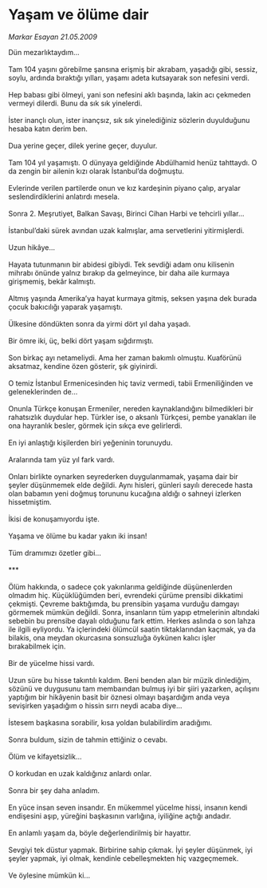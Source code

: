 # Yaşam ve ölüme dair

*Markar Esayan 21.05.2009*

<div class="taraf_structure_2col_1zq">
<div class="margen_n">



 <p>Dün mezarlıktaydım... <br/><br/>Tam 104 yaşını görebilme şansına erişmiş bir akrabam, yaşadığı gibi, sessiz, soylu, ardında bıraktığı yılları, yaşamı adeta kutsayarak son nefesini verdi. <br/><br/>Hep babası gibi ölmeyi, yani son nefesini aklı başında, lakin acı çekmeden vermeyi dilerdi. Bunu da sık sık yinelerdi. <br/><br/>İster inançlı olun, ister inançsız, sık sık yinelediğiniz sözlerin duyulduğunu hesaba katın derim ben. <br/><br/>Dua yerine geçer, dilek yerine geçer, duyulur. <br/><br/>Tam 104 yıl yaşamıştı. O dünyaya geldiğinde Abdülhamid henüz tahttaydı. O da zengin bir ailenin kızı olarak İstanbul’da doğmuştu. <br/><br/>Evlerinde verilen partilerde onun ve kız kardeşinin piyano çalıp, aryalar seslendirdiklerini anlatırdı mesela. <br/><br/>Sonra 2. Meşrutiyet, Balkan Savaşı, Birinci Cihan Harbi ve tehcirli yıllar... <br/><br/>İstanbul’daki sürek avından uzak kalmışlar, ama servetlerini yitirmişlerdi. <br/><br/>Uzun hikâye... <br/><br/>Hayata tutunmanın bir abidesi gibiydi. Tek sevdiği adam onu kilisenin mihrabı önünde yalnız bırakıp da gelmeyince, bir daha aile kurmaya girişmemiş, bekâr kalmıştı. <br/><br/>Altmış yaşında Amerika’ya hayat kurmaya gitmiş, seksen yaşına dek burada çocuk bakıcılığı yaparak yaşamıştı. <br/><br/>Ülkesine döndükten sonra da yirmi dört yıl daha yaşadı. <br/><br/>Bir ömre iki, üç, belki dört yaşam sığdırmıştı. <br/><br/>Son birkaç ayı netameliydi. Ama her zaman bakımlı olmuştu. Kuaförünü aksatmaz, kendine özen gösterir, şık giyinirdi. <br/><br/>O temiz İstanbul Ermenicesinden hiç taviz vermedi, tabii Ermeniliğinden ve geleneklerinden de... <br/><br/>Onunla Türkçe konuşan Ermeniler, nereden kaynaklandığını bilmedikleri bir rahatsızlık duydular hep. Türkler ise, o aksanlı Türkçesi, pembe yanakları ile ona hayranlık besler, görmek için sıkça eve gelirlerdi. <br/><br/>En iyi anlaştığı kişilerden biri yeğeninin torunuydu. <br/><br/>Aralarında tam yüz yıl fark vardı. <br/><br/>Onları birlikte oynarken seyrederken duygulanmamak, yaşama dair bir şeyler düşünmemek elde değildi. Aynı hisleri, günleri sayılı derecede hasta olan babamın yeni doğmuş torununu kucağına aldığı o sahneyi izlerken hissetmiştim. <br/><br/>İkisi de konuşamıyordu işte. <br/><br/>Yaşama ve ölüme bu kadar yakın iki insan! <br/><br/>Tüm dramımızı özetler gibi... <br/><br/>*** <br/><br/>Ölüm hakkında, o sadece çok yakınlarıma geldiğinde düşünenlerden olmadım hiç. Küçüklüğümden beri, evrendeki çürüme prensibi dikkatimi çekmişti. Çevreme baktığımda, bu prensibin yaşama vurduğu damgayı görmemek mümkün değildi. Sonra, insanların tüm yapıp etmelerinin altındaki sebebin bu prensibe dayalı olduğunu fark ettim. Herkes aslında o son lahza ile ilgili eyliyordu. Ya içlerindeki ölümcül saatin tiktaklarından kaçmak, ya da bilakis, ona meydan okurcasına sonsuzluğa öykünen kalıcı işler bırakabilmek için. <br/><br/>Bir de yücelme hissi vardı. <br/><br/>Uzun süre bu hisse takıntılı kaldım. Beni benden alan bir müzik dinlediğim, sözünü ve duygusunu tam membaından bulmuş iyi bir şiiri yazarken, açılışını yaptığım bir hikâyenin basit bir öznesi olmayı başardığım anda veya sevişirken yaşadığım o hissin sırrı neydi acaba diye... <br/><br/>İstesem başkasına sorabilir, kısa yoldan bulabilirdim aradığımı. <br/><br/>Sonra buldum, sizin de tahmin ettiğiniz o cevabı. <br/><br/>Ölüm ve kifayetsizlik... <br/><br/>O korkudan en uzak kaldığınız anlardı onlar. <br/><br/>Sonra bir şey daha anladım. <br/><br/>En yüce insan seven insandır. En mükemmel yücelme hissi, insanın kendi endişesini aşıp, yüreğini başkasının varlığına, iyiliğine açtığı andadır. <br/><br/>En anlamlı yaşam da, böyle değerlendirilmiş bir hayattır. <br/><br/>Sevgiyi tek düstur yapmak. Birbirine sahip çıkmak. İyi şeyler düşünmek, iyi şeyler yapmak, iyi olmak, kendinle cebelleşmekten hiç vazgeçmemek. <br/><br/>Ve öylesine mümkün ki...</p>
<br/>
<br/>
<br/>



<br/>


<div id="taraf_not">
</div>

</div>


</div>
